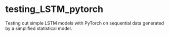 # testing_LSTM_pytorch
Testing out simple LSTM models with PyTorch on sequential data generated by a simplified statistical model.
